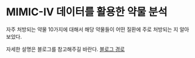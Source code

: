 # MIMIC-IV 데이터를 활용한 약물 분석
자주 처방되는 약물 10가지에 대해서 해당 약물들이 어떤 질환에 주로 처방되는 지 알아보았다.

자세한 설명은 블로그를 참고해주길 바란다.
[블로그 경로](https://velog.io/@one_two_three/series/Data-Analysis-Project-MIMIC-IV-Data)
